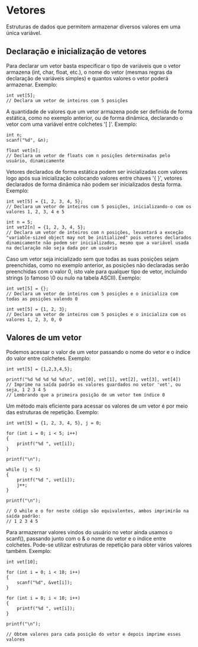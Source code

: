 # Vetores

Estruturas de dados que permitem armazenar diversos valores em uma única variável.

## Declaração e inicialização de vetores

Para declarar um vetor basta especificar o tipo de variáveis que o vetor armazena (int, char, float, etc.), o nome do vetor (mesmas regras da declaração de variáveis simples) e quantos valores o vetor poderá armazenar. Exemplo:

```
int vet[5];
// Declara um vetor de inteiros com 5 posições
```

A quantidade de valores que um vetor armazena pode ser definida de forma estática, como no exemplo anterior, ou de forma dinâmica, declarando o vetor com uma variável entre colchetes '[ ]'. Exemplo:

```
int n;
scanf("%d", &n);

float vet[n];
// Declara um vetor de floats com n posições determinadas pelo usuário, dinamicamente
```

Vetores declarados de forma estática podem ser inicializadas com valores logo após sua inicialização colocando valores entre chaves '{ }', vetores declarados de forma dinâmica não podem ser inicializados desta forma. Exemplo:

```
int vet[5] = {1, 2, 3, 4, 5};
// Declara um vetor de inteiros com 5 posições, inicializando-o com os valores 1, 2, 3, 4 e 5
```
```
int n = 5;
int vet2[n] = {1, 2, 3, 4, 5};
// Declara um vetor de inteiros com n posições, levantará a exceção "variable-sized object may not be initialized" pois vetores declarados dinamicamente não podem ser inicializados, mesmo que a variável usada na declaração não seja dada por um usuário
```

Caso um vetor seja inicializado sem que todas as suas posições sejam preenchidas, como no exemplo anterior, as posições não declaradas serão preenchidas com o valor 0, isto vale para qualquer tipo de vetor, incluindo strings (o famoso \0 ou nulo na tabela ASCII). Exemplo:

```
int vet[5] = {};
// Declara um vetor de inteiros com 5 posições e o inicializa com todas as posições valendo 0

int vet[5] = {1, 2, 3};
// Declara um vetor de inteiros com 5 posições e o inicializa com os valores 1, 2, 3, 0, 0
```

## Valores de um vetor

Podemos acessar o valor de um vetor passando o nome do vetor e o índice do valor entre colchetes. Exemplo:

```
int vet[5] = {1,2,3,4,5};

printf("%d %d %d %d %d\n", vet[0], vet[1], vet[2], vet[3], vet[4])
// Imprime na saída padrão os valores guardados no vetor 'vet', ou seja, 1 2 3 4 5
// Lembrando que a primeira posição de um vetor tem índice 0
```

Um método mais eficiente para acessar os valores de um vetor é por meio das estruturas de repetição. Exemplo:

```
int vet[5] = {1, 2, 3, 4, 5}, j = 0;

for (int i = 0; i < 5; i++)
{
	printf("%d ", vet[i]);
}

printf("\n");

while (j < 5)
{
	printf("%d ", vet[i]);
	j++;
}

printf("\n");

// O while e o for neste código são equivalentes, ambos imprimirão na saída padrão:
// 1 2 3 4 5
```

Para armazernar valores vindos do usuário no vetor ainda usamos o scanf(), passando junto com o & o nome do vetor e o índice entre colchetes. Pode-se utilizar estruturas de repetição para obter vários valores também. Exemplo:

```
int vet[10];

for (int i = 0; i < 10; i++)
{
	scanf("%d", &vet[i]);
}

for (int i = 0; i < 10; i++)
{
	printf("%d ", vet[i]);
}

printf("\n");

// Obtem valores para cada posição do vetor e depois imprime esses valores
```

